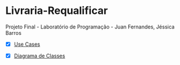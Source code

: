 # Livraria-Requalificar
Projeto Final - Laboratório de Programação - Juan Fernandes, Jéssica Barros



- [x] [Use Cases](https://github.com/JuanFernandes99/Livraria-Requalificar/blob/main/UseCases.md)
- [x] [Diagrama de Classes](https://github.com/JuanFernandes99/Livraria-Requalificar/blob/main/Diagrama%20de%20classes.md)

